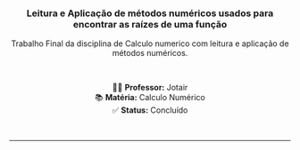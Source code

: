 <div align="center">

<h3 align="center">Leitura e Aplicação de métodos numéricos usados para encontrar as raízes de uma função </h3>

<p align="center">Trabalho Final da disciplina de Calculo numerico com leitura e aplicação de métodos numéricos.</p>

<br>

<p align="center">
  👨‍🏫 <strong>Professor:</strong> Jotair <br>
  📚 <strong>Matéria:</strong> Calculo Numérico <br>
  ✅ <strong>Status:</strong> Concluído
</p>

<br>
</div>

---
